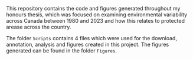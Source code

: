This repository contains the code and figures generated throughout my honours thesis, which was focused on examining environmental variability across Canada between 1980 and 2023 and how this relates to protected arease across the country. 

The folder `Scripts` contains 4 files which were used for the download, annotation, analysis and figures created in this project. The figures generated can be found in the folder `Figures`. 
